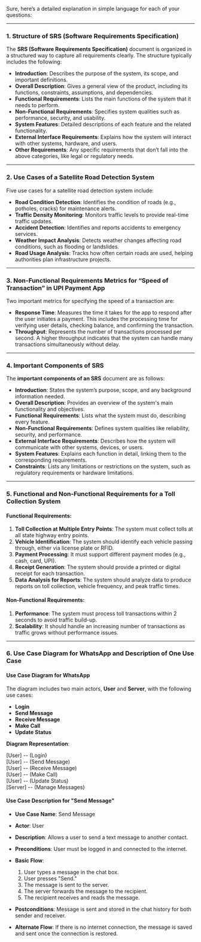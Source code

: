 Sure, here’s a detailed explanation in simple language for each of your questions:

---

### 1. Structure of SRS (Software Requirements Specification)  
The **SRS (Software Requirements Specification)** document is organized in a structured way to capture all requirements clearly. The structure typically includes the following:

   - **Introduction**: Describes the purpose of the system, its scope, and important definitions.
   - **Overall Description**: Gives a general view of the product, including its functions, constraints, assumptions, and dependencies.
   - **Functional Requirements**: Lists the main functions of the system that it needs to perform.
   - **Non-Functional Requirements**: Specifies system qualities such as performance, security, and usability.
   - **System Features**: Detailed descriptions of each feature and the related functionality.
   - **External Interface Requirements**: Explains how the system will interact with other systems, hardware, and users.
   - **Other Requirements**: Any specific requirements that don’t fall into the above categories, like legal or regulatory needs.

---

### 2. Use Cases of a Satellite Road Detection System  

Five use cases for a satellite road detection system include:

   - **Road Condition Detection**: Identifies the condition of roads (e.g., potholes, cracks) for maintenance alerts.
   - **Traffic Density Monitoring**: Monitors traffic levels to provide real-time traffic updates.
   - **Accident Detection**: Identifies and reports accidents to emergency services.
   - **Weather Impact Analysis**: Detects weather changes affecting road conditions, such as flooding or landslides.
   - **Road Usage Analysis**: Tracks how often certain roads are used, helping authorities plan infrastructure projects.

---

### 3. Non-Functional Requirements Metrics for “Speed of Transaction” in UPI Payment App  

Two important metrics for specifying the speed of a transaction are:

   - **Response Time**: Measures the time it takes for the app to respond after the user initiates a payment. This includes the processing time for verifying user details, checking balance, and confirming the transaction.
   - **Throughput**: Represents the number of transactions processed per second. A higher throughput indicates that the system can handle many transactions simultaneously without delay.

---

### 4. Important Components of SRS  

The **important components of an SRS** document are as follows:

   - **Introduction**: States the system’s purpose, scope, and any background information needed.
   - **Overall Description**: Provides an overview of the system's main functionality and objectives.
   - **Functional Requirements**: Lists what the system must do, describing every feature.
   - **Non-Functional Requirements**: Defines system qualities like reliability, security, and performance.
   - **External Interface Requirements**: Describes how the system will communicate with other systems, devices, or users.
   - **System Features**: Explains each function in detail, linking them to the corresponding requirements.
   - **Constraints**: Lists any limitations or restrictions on the system, such as regulatory requirements or hardware limitations.

---

### 5. Functional and Non-Functional Requirements for a Toll Collection System  

#### Functional Requirements:
1. **Toll Collection at Multiple Entry Points**: The system must collect tolls at all state highway entry points.
2. **Vehicle Identification**: The system should identify each vehicle passing through, either via license plate or RFID.
3. **Payment Processing**: It must support different payment modes (e.g., cash, card, UPI).
4. **Receipt Generation**: The system should provide a printed or digital receipt for each transaction.
5. **Data Analysis for Reports**: The system should analyze data to produce reports on toll collection, vehicle frequency, and peak traffic times.

#### Non-Functional Requirements:
1. **Performance**: The system must process toll transactions within 2 seconds to avoid traffic build-up.
2. **Scalability**: It should handle an increasing number of transactions as traffic grows without performance issues.

---

### 6. Use Case Diagram for WhatsApp and Description of One Use Case  

#### Use Case Diagram for WhatsApp  

The diagram includes two main actors, **User** and **Server**, with the following use cases:

- **Login**
- **Send Message**
- **Receive Message**
- **Make Call**
- **Update Status**

**Diagram Representation**:

[User] -- (Login)  
[User] -- (Send Message)  
[User] -- (Receive Message)  
[User] -- (Make Call)  
[User] -- (Update Status)  
[Server] -- (Manage Messages)

#### Use Case Description for "Send Message"  

- **Use Case Name**: Send Message  
- **Actor**: User  
- **Description**: Allows a user to send a text message to another contact.  
- **Preconditions**: User must be logged in and connected to the internet.  
- **Basic Flow**:  
  1. User types a message in the chat box.
  2. User presses "Send."
  3. The message is sent to the server.
  4. The server forwards the message to the recipient.
  5. The recipient receives and reads the message.

- **Postconditions**: Message is sent and stored in the chat history for both sender and receiver.  
- **Alternate Flow**: If there is no internet connection, the message is saved and sent once the connection is restored.
